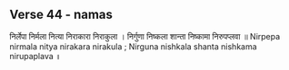
## Verse 44 - namas 


निर्लेपा निर्मला नित्या निराकारा निराकुला । निर्गुणा निष्कला शान्ता निष्कामा निरुपप्लवा ॥ 
Nirpepa nirmala nitya nirakara nirakula ; Nirguna nishkala shanta nishkama nirupaplava ॥

